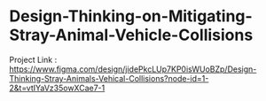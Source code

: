 # Design-Thinking-on-Mitigating-Stray-Animal-Vehicle-Collisions
Project Link : https://www.figma.com/design/jidePkcLUp7KP0isWUoBZp/Design-Thinking-Stray-Animals-Vehical-Collisions?node-id=1-2&t=vtIYaVz35owXCae7-1
